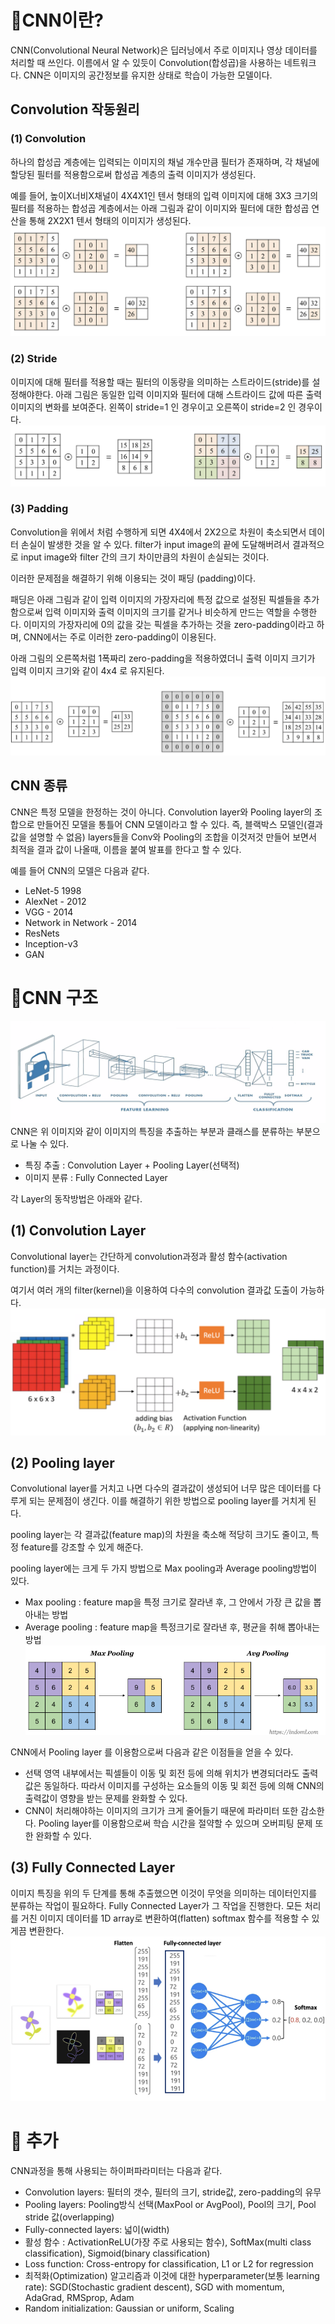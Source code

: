 # 📍CNN이란?
CNN(Convolutional Neural Network)은 딥러닝에서 주로 이미지나 영상 데이터를 처리할 때 쓰인다. 이름에서 알 수 있듯이 Convolution(합성곱)을 사용하는 네트워크다. CNN은 이미지의 공간정보를 유지한 상태로 학습이 가능한 모델이다.

## Convolution 작동원리
### (1) Convolution
하나의 합성곱 계층에는 입력되는 이미지의 채널 개수만큼 필터가 존재하며, 각 채널에 할당된 필터를 적용함으로써 합성곱 계층의 출력 이미지가 생성된다. 

예를 들어, 높이X너비X채널이 4X4X1인 텐서 형태의 입력 이미지에 대해 3X3 크기의 필터를 적용하는 합성곱 계층에서는 아래 그림과 같이 이미지와 필터에 대한 합성곱 연산을 통해 2X2X1 텐서 형태의 이미지가 생성된다.
![cnn-1](./IMG/cnn-1.png)

### (2) Stride
이미지에 대해 필터를 적용할 때는 필터의 이동량을 의미하는 스트라이드(stride)를 설정해야한다. 아래 그림은 동일한 입력 이미지와 필터에 대해 스트라이드 값에 따른 출력 이미지의 변화를 보여준다.
왼쪽이 stride=1 인 경우이고 오른쪽이 stride=2 인 경우이다.
![cnn-2](./IMG/cnn-2.png)

### (3) Padding
Convolution을 위에서 처럼 수행하게 되면 4X4에서 2X2으로 차원이 축소되면서 데이터 손실이 발생한 것을 알 수 있다. filter가 input image의 끝에 도달해버려서 결과적으로 input image와 filter 간의 크기 차이만큼의 차원이 손실되는 것이다.

이러한 문제점을 해결하기 위해 이용되는 것이 패딩 (padding)이다.

패딩은 아래 그림과 같이 입력 이미지의 가장자리에 특정 값으로 설정된 픽셀들을 추가함으로써 입력 이미지와 출력 이미지의 크기를 같거나 비슷하게 만드는 역할을 수행한다. 이미지의 가장자리에 0의 값을 갖는 픽셀을 추가하는 것을 zero-padding이라고 하며, CNN에서는 주로 이러한 zero-padding이 이용된다.

아래 그림의 오른쪽처럼 1폭짜리 zero-padding을 적용하였더니 출력 이미지 크기가 입력 이미지 크기와 같이 4x4 로 유지된다.
![cnn-3](./IMG/cnn-3.png)

## CNN 종류
CNN은 특정 모델을 한정하는 것이 아니다. Convolution layer와 Pooling layer의 조합으로 만들어진 모델을 통틀어 CNN 모델이라고 할 수 있다. 즉, 블랙박스 모델인(결과값을 설명할 수 없음) layers들을 Conv와 Pooling의 조합을 이것저것 만들어 보면서 최적을 결과 값이 나올때, 이름을 붙여 발표를 한다고 할 수 있다.

예를 들어 CNN의 모델은 다음과 같다.
- LeNet-5 1998
- AlexNet - 2012
- VGG - 2014
- Network in Network - 2014
- ResNets
- Inception-v3
- GAN


# 📍CNN 구조
![cnn-0](./IMG/cnn-0.png)
CNN은 위 이미지와 같이 이미지의 특징을 추출하는 부분과 클래스를 분류하는 부분으로 나눌 수 있다. 
- 특징 추출 : Convolution Layer + Pooling Layer(선택적)
- 이미지 분류 : Fully Connected Layer

각 Layer의 동작방법은 아래와 같다.


## (1) Convolution Layer
Convolutional layer는 간단하게 convolution과정과 활성 함수(activation function)를 거치는 과정이다.

여기서 여러 개의 filter(kernel)을 이용하여 다수의 convolution 결과값 도출이 가능하다.
![cnn-4](./IMG/cnn-4.png)

## (2) Pooling layer
Convolutional layer를 거치고 나면 다수의 결과값이 생성되어 너무 많은 데이터를 다루게 되는 문제점이 생긴다. 이를 해결하기 위한 방법으로 pooling layer를 거치게 된다.

pooling layer는 각 결과값(feature map)의 차원을 축소해 적당히 크기도 줄이고, 특정 feature를 강조할 수 있게 해준다.

pooling layer에는 크게 두 가지 방법으로 Max pooling과 Average pooling방법이 있다.
- Max pooling : feature map을 특정 크기로 잘라낸 후, 그 안에서 가장 큰 값을 뽑아내는 방법
- Average pooling : feature map을 특정크기로 잘라낸 후, 평균을 취해 뽑아내는 방법
![cnn-5](./IMG/cnn-5.png)

CNN에서 Pooling layer 를 이용함으로써 다음과 같은 이점들을 얻을 수 있다.
- 선택 영역 내부에서는 픽셀들이 이동 및 회전 등에 의해 위치가 변경되더라도 출력값은 동일하다. 따라서 이미지를 구성하는 요소들의 이동 및 회전 등에 의해 CNN의 출력값이 영향을 받는 문제를 완화할 수 있다.
- CNN이 처리해야하는 이미지의 크기가 크게 줄어들기 때문에 파라미터 또한 감소한다. Pooling layer를 이용함으로써 학습 시간을 절약할 수 있으며 오버피팅 문제 또한 완화할 수 있다.

## (3) Fully Connected Layer
이미지 특징을 위의 두 단계를 통해 추출했으면 이것이 무엇을 의미하는 데이터인지를 분류하는 작업이 필요하다. Fully Connected Layer가 그 작업을 진행한다. 
모든 처리를 거친 이미지 데이터를 1D array로 변환하여(flatten) softmax 함수를 적용할 수 있게끔 변환한다.
![cnn-6](./IMG/cnn-6.png)

# 📍 추가
CNN과정을 통해 사용되는 하이퍼파라미터는 다음과 같다.
- Convolution layers: 필터의 갯수, 필터의 크기, stride값, zero-padding의 유무
- Pooling layers: Pooling방식 선택(MaxPool or AvgPool), Pool의 크기, Pool stride 값(overlapping)
- Fully-connected layers: 넓이(width)
- 활성 함수 : ActivationReLU(가장 주로 사용되는 함수), SoftMax(multi class classification), Sigmoid(binary classification)
- Loss function: Cross-entropy for classification, L1 or L2 for regression
- 최적화(Optimization) 알고리즘과 이것에 대한 hyperparameter(보통 learning rate): SGD(Stochastic gradient descent), SGD with momentum, AdaGrad, RMSprop, Adam
- Random initialization: Gaussian or uniform, Scaling
